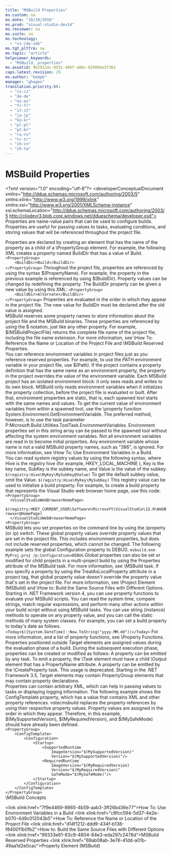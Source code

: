 ```yaml
---
title: "MSBuild Properties"
ms.custom: na
ms.date: "10/10/2016"
ms.prod: "visual-studio-dev14"
ms.reviewer: na
ms.suite: na
ms.technology: 
  - "vs-ide-sdk"
ms.tgt_pltfrm: na
ms.topic: "article"
helpviewer_keywords: 
  - "MSBuild, properties"
ms.assetid: 962912ac-8931-49bf-a88c-0200b6e37362
caps.latest.revision: 29
ms.author: "kempb"
manager: "ghogen"
translation.priority.ht: 
  - "cs-cz"
  - "de-de"
  - "es-es"
  - "fr-fr"
  - "it-it"
  - "ja-jp"
  - "ko-kr"
  - "pl-pl"
  - "pt-br"
  - "ru-ru"
  - "tr-tr"
  - "zh-cn"
  - "zh-tw"
---
```

# MSBuild Properties
\<?xml version="1.0" encoding="utf-8"?>
\<developerConceptualDocument xmlns="http://ddue.schemas.microsoft.com/authoring/2003/5" xmlns:xlink="http://www.w3.org/1999/xlink" xmlns:xsi="http://www.w3.org/2001/XMLSchema-instance" xsi:schemaLocation="http://ddue.schemas.microsoft.com/authoring/2003/5 http://clixdevr3.blob.core.windows.net/ddueschema/developer.xsd">
  <introduction>
    <para>Properties are name-value pairs that can be used to configure builds. Properties are useful for passing values to tasks, evaluating conditions, and storing values that will be referenced throughout the project file.</para>
  </introduction>
  <section>
    <title>Defining and Referencing Properties in a Project File</title>
    <content>
      <para>Properties are declared by creating an element that has the name of the property as a child of a \<legacyLink xlink:href="ff1e6c68-b9a1-4263-a1ce-dc3b829a64d4">PropertyGroup</legacyLink> element. For example, the following XML creates a property named <codeInline>BuildDir</codeInline> that has a value of <codeInline>Build</codeInline>.</para>
      <code>&lt;PropertyGroup&gt;
    &lt;BuildDir&gt;Build&lt;/BuildDir&gt;
&lt;/PropertyGroup&gt;</code>
      <para>Throughout the project file, properties are referenced by using the syntax $(<parameterReference>PropertyName</parameterReference>). For example, the property in the previous example is referenced by using $(BuildDir).</para>
      <para>Property values can be changed by redefining the property. The <codeInline>BuildDir</codeInline> property can be given a new value by using this XML:</para>
      <code>&lt;PropertyGroup&gt;
    &lt;BuildDir&gt;Alternate&lt;/BuildDir&gt;
&lt;/PropertyGroup&gt;</code>
      <para>Properties are evaluated in the order in which they appear in the project file. The new value for <codeInline>BuildDir</codeInline> must be declared after the old value is assigned.</para>
    </content>
  </section>
  <section>
    <title>Reserved Properties</title>
    <content>
      <para>MSBuild reserves some property names to store information about the project file and the MSBuild binaries. These properties are referenced by using the $ notation, just like any other property. For example, $(MSBuildProjectFile) returns the complete file name of the project file, including the file name extension.</para>
      <para>For more information, see \<link xlink:href="c8fcc594-5d37-4e2e-b070-4d9c012043b5">How To: Reference the Name or Location of the Project File</link> and \<link xlink:href="99333e61-83c9-4804-84e3-eda297c2478d">MSBuild Reserved Properties</link>.</para>
    </content>
  </section>
  <section>
    <title>Environment Properties</title>
    <content>
      <para>You can reference environment variables in project files just as you reference reserved properties. For example, to use the <codeInline>PATH</codeInline> environment variable in your project file, use $(Path). If the project contains a property definition that has the same name as an environment property, the property in the project overrides the value of the environment variable. </para>
      <para>Each MSBuild project has an isolated environment block: it only sees reads and writes to its own block.  MSBuild only reads environment variables when it initializes the property collection, before the project file is evaluated or built. After that, environment properties are static, that is, each spawned tool starts with the same names and values.</para>
      <para>To get the current value of environment variables from within a spawned tool, use the \<link xlink:href="2253956e-3ae0-4bdc-9d3a-4881dfae4ddb">property function</link> System.Environment.GetEnvironmentVariable. The preferred method, however, is to use the task parameter <codeEntityReference>P:Microsoft.Build.Utilities.ToolTask.EnvironmentVariables</codeEntityReference>. Environment properties set in this string array can be passed to the spawned tool without affecting the system environment variables.</para>
      <alert class="tip">
        <para>Not all environment variables are read in to become initial properties. Any environment variable whose name is not a valid MSBuild property names, such as "386", is ignored.</para>
      </alert>
      <para>For more information, see \<link xlink:href="7f9e4469-8865-4b59-aab3-3ff26bd36e77">How To: Use Environment Variables in a Build</link>.</para>
    </content>
  </section>
  <section>
    <title>Registry Properties</title>
    <content>
      <para>You can read system registry values by using the following syntax, where <languageKeyword>Hive</languageKeyword> is the registry hive (for example, HKEY_LOCAL_MACHINE ), <languageKeyword>Key</languageKeyword> is the key name, <languageKeyword>SubKey</languageKeyword> is the subkey name, and <languageKeyword>Value</languageKeyword> is the value of the subkey.</para>
      <code>$(registry:Hive\MyKey\MySubKey@Value)</code>
      <para>To get the default subkey value, omit the <languageKeyword>Value</languageKeyword>.</para>
      <code>$(registry:Hive\MyKey\MySubKey)</code>
      <para>This registry value can be used to initialize a build property. For example, to create a build property that represents the Visual Studio web browser home page, use this code:</para>
      <code>&lt;PropertyGroup&gt;
  &lt;VisualStudioWebBrowserHomePage&gt;
    $(registry:HKEY_CURRENT_USER\Software\Microsoft\VisualStudio\12.0\WebBrowser@HomePage)
  &lt;/VisualStudioWebBrowserHomePage&gt;
&lt;PropertyGroup&gt;</code>
    </content>
  </section>
  <section>
    <title>Global Properties</title>
    <content>
      <para>MSBuild lets you set properties on the command line by using the <system>/property</system> (or <system>/p</system>) switch. These global property values override property values that are set in the project file. This includes environment properties, but does not include reserved properties, which cannot be changed.</para>
      <para>The following example sets the global <unmanagedCodeEntityReference>Configuration</unmanagedCodeEntityReference> property to <codeInline>DEBUG</codeInline>.</para>
      <code>msbuild.exe MyProj.proj /p:Configuration=DEBUG</code>
      <para>Global properties can also be set or modified for child projects in a multi-project build by using the <unmanagedCodeEntityReference>Properties</unmanagedCodeEntityReference> attribute of the MSBuild task. For more information, see \<link xlink:href="76577f6c-7669-44ad-a840-363e37a04d34">MSBuild task</link>.</para>
      <para>If you specify a property by using the <unmanagedCodeEntityReference>TreatAsLocalProperty</unmanagedCodeEntityReference> attribute in a project tag, that global property value doesn't override the property value that's set in the project file. For more information, see \<link xlink:href="d1cda56a-dbef-4109-9201-39e962e3f653">Project Element (MSBuild)</link> and \<link xlink:href="d14f1212-ddd9-434f-b138-f840011b0fb2">How to: Build the Same Source Files with Different Options</link>.</para>
    </content>
  </section>
  <section>
    <title>Property Functions</title>
    <content>
      <para>Starting in .NET Framework version 4, you can use property functions to evaluate your MSBuild scripts. You can read the system time, compare strings, match regular expressions, and perform many other actions within your build script without using MSBuild tasks.</para>
      <para>You can use string (instance) methods to operate on any property value, and you can call the static methods of many system classes. For example, you can set a build property to today's date as follows.</para>
      <code>&lt;Today&gt;$([System.DateTime]::Now.ToString("yyyy.MM.dd"))&lt;/Today&gt;</code>
      <para>For more information, and a list of property functions, see \<link xlink:href="2253956e-3ae0-4bdc-9d3a-4881dfae4ddb">Property Functions</link>.</para>
    </content>
  </section>
  <section>
    <title>Creating Properties During Execution</title>
    <content>
      <para>Properties positioned outside <unmanagedCodeEntityReference>Target</unmanagedCodeEntityReference> elements are assigned values during the evaluation phase of a build. During the subsequent execution phase, properties can be created or modified as follows:</para>
      <list class="bullet">
        <listItem>
          <para>A property can be emitted by any task. To emit a property, the \<legacyLink xlink:href="d82e2485-e5f0-4936-a357-745bacccc299">Task</legacyLink> element must have a child \<legacyLink xlink:href="34bc7cd1-efd3-4b57-b691-4584eeb6a0e9">Output</legacyLink> element that has a <unmanagedCodeEntityReference>PropertyName</unmanagedCodeEntityReference> attribute. </para>
        </listItem>
        <listItem>
          <para>A property can be emitted by the \<legacyLink xlink:href="fbc31a88-62d4-43d2-b739-68ef3fac38f5">CreateProperty</legacyLink> task. This usage is deprecated. </para>
        </listItem>
        <listItem>
          <para>Starting in the .NET Framework 3.5, <unmanagedCodeEntityReference>Target</unmanagedCodeEntityReference> elements may contain <unmanagedCodeEntityReference>PropertyGroup</unmanagedCodeEntityReference> elements that may contain property declarations. </para>
        </listItem>
      </list>
    </content>
  </section>
  <section>
    <title>Storing XML in Properties</title>
    <content>
      <para>Properties can contain arbitrary XML, which can help in passing values to tasks or displaying logging information. The following example shows the <unmanagedCodeEntityReference>ConfigTemplate</unmanagedCodeEntityReference> property, which has a value that contains XML and other property references. <token>vstecmsbuild</token> replaces the property references by using their respective property values. Property values are assigned in the order in which they appear. Therefore, in this example, <codeInline>$(MySupportedVersion)</codeInline>, <codeInline>$(MyRequiredVersion)</codeInline>, and <codeInline>$(MySafeMode)</codeInline> should have already been defined.</para>
      <code>
&lt;PropertyGroup&gt;
    &lt;ConfigTemplate&gt;
        &lt;Configuration&gt;
            &lt;Startup&gt;
                &lt;SupportedRuntime
                    ImageVersion="$(MySupportedVersion)"
                    Version="$(MySupportedVersion)"/&gt;
                &lt;RequiredRuntime
                    ImageVersion="$(MyRequiredVersion)
                    Version="$(MyRequiredVersion)"
                    SafeMode="$(MySafeMode)"/&gt;
            &lt;/Startup&gt;
        &lt;/Configuration&gt;
    &lt;/ConfigTemplate&gt;
&lt;/PropertyGroup&gt;</code>
    </content>
  </section>
  <relatedTopics>
    \<link xlink:href="083b8ba3-e4ad-45af-bb5d-3bc81d406131">MSBuild Concepts</link>

\<link xlink:href="7f9e4469-8865-4b59-aab3-3ff26bd36e77">How To: Use Environment Variables in a Build</link>
\<link xlink:href="c8fcc594-5d37-4e2e-b070-4d9c012043b5">How To: Reference the Name or Location of the Project File</link>
\<link xlink:href="d14f1212-ddd9-434f-b138-f840011b0fb2">How to: Build the Same Source Files with Different Options</link>
\<link xlink:href="99333e61-83c9-4804-84e3-eda297c2478d">MSBuild Reserved Properties</link>
\<link xlink:href="69ab08ab-3e76-41dd-a01b-49aa1d2e0cac">Property Element (MSBuild)</link></relatedTopics>
</developerConceptualDocument>